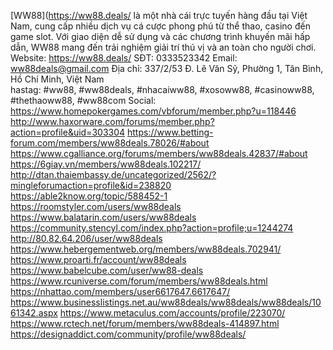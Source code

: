 [WW88](https://ww88.deals/ là một nhà cái trực tuyến hàng đầu tại Việt Nam, cung cấp nhiều dịch vụ cá cược phong phú từ thể thao, casino đến game slot. Với giao diện dễ sử dụng và các chương trình khuyến mãi hấp dẫn, WW88 mang đến trải nghiệm giải trí thú vị và an toàn cho người chơi.
Website: https://ww88.deals/ 
SĐT: 0333523342
Email: ww88deals@gmail.com
Địa chỉ: 337/2/53 Đ. Lê Văn Sỹ, Phường 1, Tân Bình, Hồ Chí Minh, Việt Nam        
hastag: #ww88, #ww88deals, #nhacaiww88, #xosoww88, #casinoww88, #thethaoww88, #ww88com
Social:
https://www.homepokergames.com/vbforum/member.php?u=118446
http://www.haxorware.com/forums/member.php?action=profile&uid=303304
https://www.betting-forum.com/members/ww88deals.78026/#about
https://www.cgalliance.org/forums/members/ww88deals.42837/#about
https://6giay.vn/members/ww88deals.102217/
http://dtan.thaiembassy.de/uncategorized/2562/?mingleforumaction=profile&id=238820
https://able2know.org/topic/588452-1
https://roomstyler.com/users/ww88deals
https://www.balatarin.com/users/ww88deals
https://community.stencyl.com/index.php?action=profile;u=1244274
http://80.82.64.206/user/ww88deals
https://www.hebergementweb.org/members/ww88deals.702941/
https://www.proarti.fr/account/ww88deals
https://www.babelcube.com/user/ww88-deals
https://www.rcuniverse.com/forum/members/ww88deals.html
https://nhattao.com/members/user6617647.6617647/
https://www.businesslistings.net.au/ww88deals/ww88deals/ww88deals/1061342.aspx
https://www.metaculus.com/accounts/profile/223070/
https://www.rctech.net/forum/members/ww88deals-414897.html
https://designaddict.com/community/profile/ww88deals/

